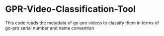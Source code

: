 # GPR-Video-Classification-Tool
This code reads the metadata of go-pro videos to classify them in terms of go-pro serial number and name convention

